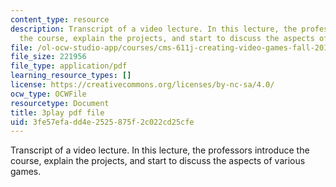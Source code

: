 ```yaml
---
content_type: resource
description: Transcript of a video lecture. In this lecture, the professors introduce
  the course, explain the projects, and start to discuss the aspects of various games.
file: /ol-ocw-studio-app/courses/cms-611j-creating-video-games-fall-2014/3fe57efadd4e2525875f2c022cd25cfe_pfDfriSjFbY.pdf
file_size: 221956
file_type: application/pdf
learning_resource_types: []
license: https://creativecommons.org/licenses/by-nc-sa/4.0/
ocw_type: OCWFile
resourcetype: Document
title: 3play pdf file
uid: 3fe57efa-dd4e-2525-875f-2c022cd25cfe
---
```

Transcript of a video lecture. In this lecture, the professors introduce the course, explain the projects, and start to discuss the aspects of various games.